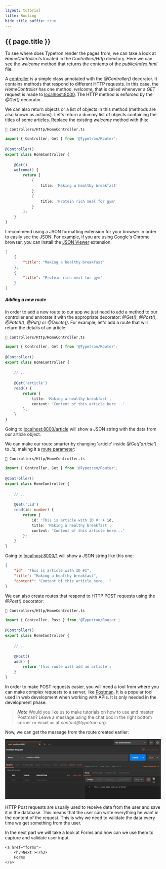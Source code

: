 ```yaml
---
layout: tutorial
title: Routing
hide_title_suffix: true
---
```


## {{ page.title }}

To see where does Typetron render the pages from, we can take a look at _HomeController.ts_ located in
the _Controllers/Http_ directory. Here we can see the _welcome_ method that returns the contents of the
_public/index.html_ file.

A [controller](/docs/controllers) is a simple class annotated with the _@Controller()_ decorator. It contains methods that 
respond to different HTTP requests. In this case, the _HomeController_ has one method, _welcome_, that is
called whenever a _GET_ request is made to [localhost:8000](http://localhost:8000). The HTTP method is 
enforced by the _@Get()_ decorator.

We can also return objects or a list of objects in this method (methods are also known as actions). 
Let's return a dummy list of objects containing the titles of some articles. Replace the existing _welcome_ method with
this:

```file-path
📁 Controllers/Http/HomeController.ts
```
```ts
import { Controller, Get } from '@Typetron/Router';

@Controller()
export class HomeController {

    @Get()
    welcome() {
        return [
            {
                title: 'Making a healthy breakfast'
            },
            {
                title: 'Protein rich meal for gym'
            }
        ];
    }
}
```
I recommend using a JSON formatting extension for your browser in order to easily see the JSON.
For example, if you are using Google's Chrome browser, you can install the [JSON Viewer](https://chrome.google.com/webstore/detail/json-viewer/gbmdgpbipfallnflgajpaliibnhdgobh)
extension.

```json
[
    {
        "title": "Making a healthy breakfast"
    },
    {
        "title": "Protein rich meal for gym"
    }
]
```

##### Adding a new route

In order to add a new route to our app we just need to add a method to our controller and annotate it with the 
appropriate decorator: _@Get()_, _@Post()_, _@Patch()_, _@Put()_ or _@Delete()_. For example, let's add a route that will return the details of an article:
 
```file-path
📁 Controllers/Http/HomeController.ts
```
```ts
import { Controller, Get } from '@Typetron/Router';

@Controller()
export class HomeController {

    // ...

    @Get('article')
    read() {
        return {
            title: 'Making a healthy breakfast',
            content: 'Content of this article here...'
        };
    }
}
```

Going to [localhost:8000/article](http://localhost:8000/article) will show a JSON string with the data from
our article object.

We can make our route smarter by changing 'article' inside _@Get('article')_ to _:id_, making it a 
[route parameter](/docs/controllers#route-parameters): 

```file-path
📁 Controllers/Http/HomeController.ts
```
```ts
import { Controller, Get } from '@Typetron/Router';

@Controller()
export class HomeController {

    // ...

    @Get(':id')
    read(id: number) {
        return {
            id: 'This is article with ID #' + id,
            title: 'Making a healthy breakfast',
            content: 'Content of this article here...'
        };
    }
}
```

Going to [localhost:8000/1](http://localhost:8000/1) will show a JSON string like this one:
```json
{
    "id": "This is article with ID #1",
    "title": "Making a healthy breakfast",
    "content": "Content of this article here..."
}
```

We can also create routes that respond to HTTP POST requests using the _@Post()_ decorator: 

```file-path
📁 Controllers/Http/HomeController.ts
```
```ts
import { Controller, Post } from '@Typetron/Router';

@Controller()
export class HomeController {

    // ...

    @Post()
    add() {
        return 'this route will add an article';
    }
}
```
In order to make POST requests easier, you will need a tool from where you can make complex requests to a server, like 
[Postman](https://getpostman.com/). It is a popular tool used in web development when working with APIs.
It is only needed in the development phase.

> _**Note**_ Would you like us to make tutorials on how to use and master Postman? Leave a message using the 
> chat box in the right bottom corner or email us at _contact@typetron.org_. 
    
Now, we can get the message from the route created earlier:

<p align="center" class="window">
  <img src="/images/tutorials/blog/post-request.jpg" />
</p>

HTTP Post requests are usually used to receive data from the user and save it in the database. This means that the user
can write everything he want in the content of the request. This is why we need to validate the data every time we get
something from the user.
 

<div class="tutorial-next-page">
    In the next part we will take a look at Forms and how can we use them to capture and validate user input. 
    
    <a href="forms">
        <h3>Next ></h3>
        Forms
    </a>
</div>
